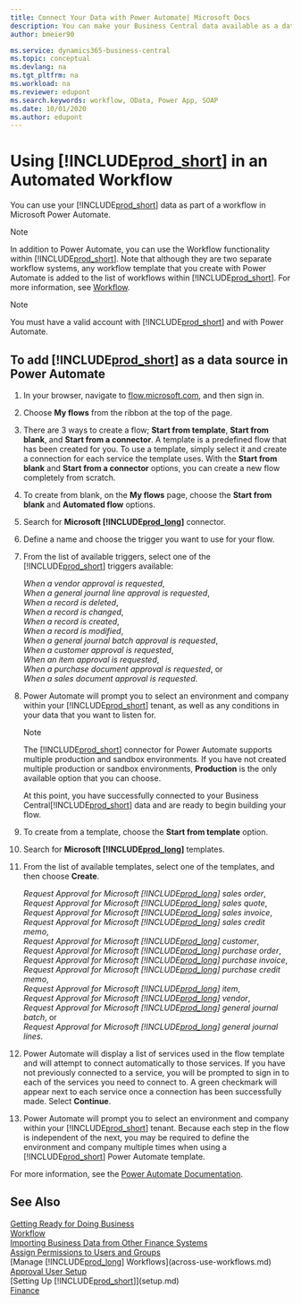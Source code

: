 ```yaml
---
title: Connect Your Data with Power Automate| Microsoft Docs
description: You can make your Business Central data available as a data source and specify an OData URL of your web services to build an automated workflow.
author: bmeier90

ms.service: dynamics365-business-central
ms.topic: conceptual
ms.devlang: na
ms.tgt_pltfrm: na
ms.workload: na
ms.reviewer: edupont
ms.search.keywords: workflow, OData, Power App, SOAP
ms.date: 10/01/2020
ms.author: edupont
---
```


# Using [!INCLUDE[prod_short](includes/prod_short.md)] in an Automated Workflow

You can use your [!INCLUDE[prod_short](includes/prod_short.md)] data as part of a workflow in Microsoft Power Automate.

> [!NOTE]
> In addition to Power Automate, you can use the Workflow functionality within [!INCLUDE[prod_short](includes/prod_short.md)]. Note that although they are two separate workflow systems, any workflow template that you create with Power Automate is added to the list of workflows  within [!INCLUDE[prod_short](includes/prod_short.md)]. For more information, see [Workflow](across-workflow.md).  

> [!NOTE]  
> You must have a valid account with [!INCLUDE[prod_short](includes/prod_short.md)] and with Power Automate.  

## To add [!INCLUDE[prod_short](includes/prod_short.md)] as a data source in Power Automate

1. In your browser, navigate to [flow.microsoft.com](https://flow.microsoft.com), and then sign in.
2. Choose **My flows** from the ribbon at the top of the page.
3. There are 3 ways to create a flow; **Start from template**, **Start from blank**, and **Start from a connector**. A template is a predefined flow that has been created for you. To use a template, simply select it and create a connection for each service the template uses. With the **Start from blank** and **Start from a connector** options, you can create a new flow completely from scratch.
4. To create from blank, on the **My flows** page, choose the **Start from blank** and **Automated flow** options.
5. Search for **Microsoft [!INCLUDE[prod_long](includes/prod_long.md)]** connector.
6. Define a name and choose the trigger you want to use for your flow.
7. From the list of available triggers, select one of the [!INCLUDE[prod_short](includes/prod_short.md)] triggers available:  

    *When a vendor approval is requested*,  
    *When a general journal line approval is requested*,  
    *When a record is deleted*,  
    *When a record is changed*,  
    *When a record is created*,  
    *When a record is modified*,  
    *When a general journal batch approval is requested*,  
    *When a customer approval is requested*,  
    *When an item approval is requested*,  
    *When a purchase document approval is requested*, or  
    *When a sales document approval is requested*.

8. Power Automate will prompt you to select an environment and company within your [!INCLUDE[prod_short](includes/prod_short.md)] tenant, as well as any conditions in your data that you want to listen for.

    > [!NOTE]
    > The [!INCLUDE[prod_short](includes/prod_short.md)] connector for Power Automate supports multiple production and sandbox environments. If you have not created multiple production or sandbox environments, **Production** is the only available option that you can choose.  

    At this point, you have successfully connected to your Business Central[!INCLUDE[prod_short](includes/prod_short.md)] data and are ready to begin building your flow.

9. To create from a template, choose the **Start from template** option.
10. Search for **Microsoft [!INCLUDE[prod_long](includes/prod_long.md)]** templates.
11. From the list of available templates, select one of the templates, and then choose **Create**.  

    *Request Approval for Microsoft [!INCLUDE[prod_long](includes/prod_long.md)] sales order*,  
    *Request Approval for Microsoft [!INCLUDE[prod_long](includes/prod_long.md)] sales quote*,  
    *Request Approval for Microsoft [!INCLUDE[prod_long](includes/prod_long.md)] sales invoice*,  
    *Request Approval for Microsoft [!INCLUDE[prod_long](includes/prod_long.md)] sales credit memo*,  
    *Request Approval for Microsoft [!INCLUDE[prod_long](includes/prod_long.md)] customer*,  
    *Request Approval for Microsoft [!INCLUDE[prod_long](includes/prod_long.md)] purchase order*,  
    *Request Approval for Microsoft [!INCLUDE[prod_long](includes/prod_long.md)] purchase invoice*,  
    *Request Approval for Microsoft [!INCLUDE[prod_long](includes/prod_long.md)] purchase credit memo*,  
    *Request Approval for Microsoft [!INCLUDE[prod_long](includes/prod_long.md)] item*,  
    *Request Approval for Microsoft [!INCLUDE[prod_long](includes/prod_long.md)] vendor*,  
    *Request Approval for Microsoft [!INCLUDE[prod_long](includes/prod_long.md)] general journal batch*, or    
    *Request Approval for Microsoft [!INCLUDE[prod_long](includes/prod_long.md)] general journal lines*.  
12. Power Automate will display a list of services used in the flow template and will attempt to connect automatically to those services. If you have not previously connected to a service, you will be prompted to sign in to each of the services you need to connect to. A green checkmark will appear next to each service once a connection has been successfully made. Select **Continue**.
13. Power Automate will prompt you to select an environment and company within your [!INCLUDE[prod_short](includes/prod_short.md)] tenant. Because each step in the flow is independent of the next, you may be required to define the environment and company multiple times when using a [!INCLUDE[prod_short](includes/prod_short.md)] Power Automate template.

For more information, see the [Power Automate Documentation](/power-automate/getting-started).

## See Also

[Getting Ready for Doing Business](ui-get-ready-business.md)  
[Workflow](across-workflow.md)  
[Importing Business Data from Other Finance Systems](across-import-data-configuration-packages.md)  
[Assign Permissions to Users and Groups](ui-define-granular-permissions.md)  
[Manage [!INCLUDE[prod_long](includes/prod_long.md)] Workflows](across-use-workflows.md)  
[Approval User Setup](across-how-to-set-up-approval-users.md)  
[Setting Up [!INCLUDE[prod_short](includes/prod_short.md)]](setup.md)  
[Finance](finance.md)  
